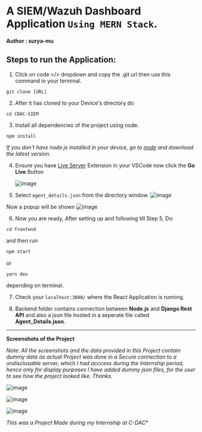 # A SIEM/Wazuh Dashboard Application `Using MERN Stack`.

#### Author : surya-mu


<h2>Steps to run the Application:</h2>

 1. Click on code </> dropdown and copy the .git url then use this command in your terminal.
```git
git clone [URL]
``` 


2. After it has cloned to your Device's directory do
 ```git 
cd CDAC-SIEM
``` 

3. Install all dependencies of the project using node.
```js
npm install
``` 
*If you don't have node.js installed in your device, go to [node](https://nodejs.org/en/download/current) and download the latest version.*

4. Ensure you have [Live Server](https://github.com/ritwickdey/vscode-live-server-plus-plus) Extension in your VSCode now click the **Go Live** Button

    ![image](https://github.com/surya-mu/Dashboard-SIEM/assets/101094019/aba1398a-4dbb-4500-8e2f-d9ebf6d1a89e)


5. Select ``agent_details.json`` from the directory window.
    ![image](https://github.com/surya-mu/Dashboard-SIEM/assets/101094019/a27eceb7-d280-42e7-9cd8-41ff2dc2a8cc)


Now a popup will be shown
![image](https://github.com/surya-mu/Dashboard-SIEM/assets/101094019/2f7b506d-9848-49d6-b873-6aef76ce7785)




6. Now you are ready,
 After setting up and following till Step 5, Do:
```
cd frontend
```
  and then run
```js
npm start
``` 
or
```
yarn dev
``` 
depending on terminal.

7. Check your `localhost:3000/` where the React Application is running.

8. Backend folder contains connection between **Node.js** and **Django Rest API** and also a json file hosted in a seperate file called **Agent_Details.json**.



<hr>

**Screenshots of the Project**

*Note: All the screenshots and the data provided in this Project contain dummy data as actual Project was done in a Secure connection to a undisclosable server, which I had acccess during the Internship period, hence only for display purposes I have added dummy json files, for the user to see how the project looked like. Thanks.*

![image](https://github.com/surya-mu/Dashboard-SIEM/assets/101094019/35960ce8-6e67-49d1-97ff-13f962ddc331)

![image](https://github.com/surya-mu/Dashboard-SIEM/assets/101094019/e28656af-ab06-438d-8d2f-b6046d96b390)

![image](https://github.com/surya-mu/Dashboard-SIEM/assets/101094019/a5349c70-f853-4919-989e-b64cb92a4fd6)


*This was a Project Made during my Internship at C-DAC**


